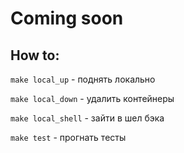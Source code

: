 # Coming soon

## How to:
  
```make local_up``` - поднять локально


```make local_down``` - удалить контейнеры


```make local_shell``` - зайти в шел бэка


```make test``` - прогнать тесты
